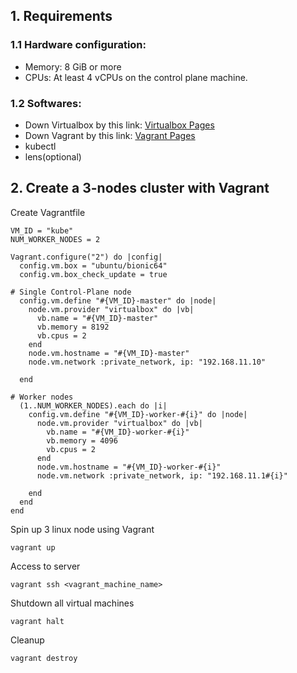 ## 1. Requirements
### 1.1 Hardware configuration:
- Memory: 8 GiB or more
- CPUs: At least 4 vCPUs on the control plane machine.

### 1.2 Softwares:
- Down Virtualbox by this link: [Virtualbox Pages](https://www.virtualbox.org)
- Down Vagrant by this link: [Vagrant Pages](https://www.vagrantup.com/downloads)
- kubectl
- lens(optional)

## 2. Create a 3-nodes cluster with Vagrant
Create Vagrantfile
```
VM_ID = "kube"
NUM_WORKER_NODES = 2

Vagrant.configure("2") do |config|
  config.vm.box = "ubuntu/bionic64"
  config.vm.box_check_update = true

# Single Control-Plane node  
  config.vm.define "#{VM_ID}-master" do |node|
    node.vm.provider "virtualbox" do |vb|
      vb.name = "#{VM_ID}-master"
      vb.memory = 8192
      vb.cpus = 2
    end
    node.vm.hostname = "#{VM_ID}-master"
    node.vm.network :private_network, ip: "192.168.11.10"

  end

# Worker nodes
  (1..NUM_WORKER_NODES).each do |i|
    config.vm.define "#{VM_ID}-worker-#{i}" do |node|
      node.vm.provider "virtualbox" do |vb|
        vb.name = "#{VM_ID}-worker-#{i}"
        vb.memory = 4096
        vb.cpus = 2
      end
      node.vm.hostname = "#{VM_ID}-worker-#{i}"
      node.vm.network :private_network, ip: "192.168.11.1#{i}"

    end
  end
end
```

Spin up 3 linux node using Vagrant

```
vagrant up
```

Access to server
```
vagrant ssh <vagrant_machine_name>
```

Shutdown all virtual machines
```
vagrant halt
```

Cleanup
```
vagrant destroy
```
